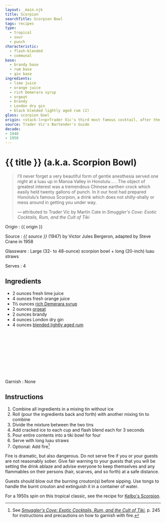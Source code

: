 ```yaml
---
layout: _main.njk
title: Scorpion
searchTitle: Scorpion Bowl
tags: recipes
type:
  - tropical
  - sour
  - punch
characteristic:
  - flash-blended
  - communal
base:
  - brandy base
  - rum base
  - gin base
ingredients:
  - lime juice
  - orange juice
  - rich Demerara syrup
  - orgeat
  - brandy
  - London dry gin
  - black blended lightly aged rum (2)
glass: scorpion bowl
origin: <stack-l><p>Trader Vic's third most famous cocktail, after the mai tai and the fog cutter. According to Martin Cate, Vic was inspired by a communal punch he drank at a luau in Hawaii and a <a href="https://en.wikipedia.org/wiki/Kava_culture" target="_blank" rel="external noopener">kava bowl ceremony</a> he witnessed in Micronesia.</p><p>Vic's 1947 recipe included lemon juice, gin, and white wine. He revised the recipe for single portions in the 1972 <cite>Trader Vic's Bartender's Guide</cite> reprint, omitting the gin and wine.<p><p>When Steve Crane, owner of the Luau in Beverly Hills, adapted the recipe in 1958 he swapped out the lemon juice in Trader Vic's recipe for lime juice and also dropped the white wine.</p></stack-l>
source: Trader Vic's Bartender's Guide
decade:
- 1940
- 1950
---
```

<!-- markdownlint-disable MD025 -->
# {{ title }} (a.k.a. Scorpion Bowl)
<!-- markdownlint-disable MD025 -->

> I’ll never forget a very beautiful form of gentle anesthesia served one night at a luau up in Manoa Valley in Honolulu&NoBreak;&thinsp;&NoBreak;…&NoBreak;&thinsp;&NoBreak;. The object of greatest interest was a tremendous Chinese earthen crock which easily held twenty gallons of punch. In it our host had prepared Honolulu’s famous Scorpion, a drink which does not shilly-shally or mess around in getting you under way.
>
> —&NoBreak;&thinsp;&NoBreak;attributed to Trader Vic by Martin Cate in <cite>Smuggler's Cove&colon; Exotic Cocktails, Rum, and the Cult of Tiki</cite>

Origin
  : {{ origin }}

Source
  : <cite>{{ source }}</cite> (1947) by  Victor Jules Bergeron, adapted by Steve Crane in 1958

Glassware
  : Large (32- to 48-ounce) scorpion bowl + long (20-inch) luau straws

Serves
  : 4

## Ingredients

* 2 ounces fresh lime juice
* 4 ounces fresh orange juice
* 1&frac12; ounces [rich Demerara syrup](/mixes/2-1-simple-syrup)
* 2 ounces [orgeat](/mixes/orgeat/)
* 2 ounces brandy
* 4 ounces London dry gin
* 4 ounces [blended lightly aged rum](/rums/04-rum-blended-lightly-aged/)<icon-l space="1em" class="bigger" label="(2)"><span class="with-icon"><svg class="icon"><use href="/assets/images/icons/circle-2.svg#circle-2"></use></svg></span></icon-l>

Garnish
  : None

## Instructions

1. Combine all ingredients in a mixing tin without ice
2. Roll (pour the ingredients back and forth) with another mixing tin to combine
3. Divide the mixture between the two tins
4. Add cracked ice to each cup and flash blend each for 3 seconds
5. Pour entire contents into a tiki bowl for four
6. Serve with long luau straws
7. Optional: Add fire[^1]

[^1]: See <cite><a href="https://www.smugglerscovesf.com/store/smugglers-cove-exotic-cocktails-rum-and-the-cult-of-tiki-signed" target="_blank" rel="external noopener">Smuggler's Cove&colon; Exotic Cocktails, Rum, and the Cult of Tiki</a></cite>, p. 245 for instructions and precautions on how to garnish with fire.

<tiki-callout type="danger">

  Fire is dramatic, but also dangerous. Do not serve fire if you or your guests are not reasonably sober. Give fair warning to your guests that you will be setting the drink ablaze and advise everyone to keep themselves and any flammables on their persons (hair, scarves, and so forth) at a safe distance.

  Guests should blow out the burning crouton(s) before sipping. Use tongs to handle the burnt crouton and extinguish it in a container of water.

</tiki-callout>

<tiki-callout type="tip">

  For a 1950s spin on this tropical classic, see the recipe for [Kelbo's Scorpion](/recipes/kelbos-scorpion/).
</tiki-callout>

